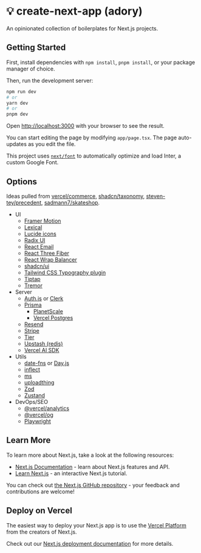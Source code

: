 # 💡 create-next-app (adory)

An opinionated collection of boilerplates for Next.js projects.

## Getting Started

First, install dependencies with `npm install`, `pnpm install`, or your package manager of choice.

Then, run the development server:

```bash
npm run dev
# or
yarn dev
# or
pnpm dev
```

Open [http://localhost:3000](http://localhost:3000) with your browser to see the result.

You can start editing the page by modifying `app/page.tsx`. The page auto-updates as you edit the file.

This project uses [`next/font`](https://nextjs.org/docs/basic-features/font-optimization) to automatically optimize and load Inter, a custom Google Font.

## Options

Ideas pulled from
[vercel/commerce](https://github.com/vercel/commerce),
[shadcn/taxonomy](https://github.com/shadcn/taxonomy),
[steven-tey/precedent](https://github.com/steven-tey/precedent),
[sadmann7/skateshop](https://github.com/sadmann7/skateshop).

- UI
  - [Framer Motion](https://www.framer.com/motion/)
  - [Lexical](https://lexical.dev/)
  - [Lucide icons](https://lucide.dev/docs/lucide-react)
  - [Radix UI](https://www.radix-ui.com/docs/primitives/overview/getting-started)
  - [React Email](https://react.email)
  - [React Three Fiber](https://docs.pmnd.rs/react-three-fiber/getting-started/introduction)
  - [React Wrap Balancer](https://react-wrap-balancer.vercel.app)
  - [shadcn/ui](https://ui.shadcn.com)
  - [Tailwind CSS Typography plugin](https://tailwindcss.com/docs/typography-plugin)
  - [Tiptap](https://tiptap.dev/)
  - [Tremor](https://www.tremor.so/docs/getting-started/installation)
- Server
  - [Auth.js](https://authjs.dev/getting-started/oauth-tutorial)
  or [Clerk](https://clerk.com/docs/nextjs/get-started-with-nextjs)
  - [Prisma](https://www.prisma.io/docs/getting-started/quickstart)
      - [PlanetScale](https://planetscale.com)
      - [Vercel Postgres](https://vercel.com/storage/postgres)
  - [Resend](https://resend.com)
  - [Stripe](https://vercel.com/guides/getting-started-with-nextjs-typescript-stripe)
  - [Tier](https://www.tier.run/docs/fullstack-framework-tutorials/flat-rate)
  - [Upstash (redis)](https://docs.upstash.com/redis)
  - [Vercel AI SDK](https://sdk.vercel.ai/docs/getting-started)
- Utils
  - [date-fns](https://date-fns.org/v2.30.0/docs/Getting-Started#installation)
  or [Day.js](https://day.js.org/docs/en/installation/typescript)
  - [inflect](https://www.npmjs.com/package/i)
  - [ms](https://www.npmjs.com/package/ms)
  - [uploadthing](https://docs.uploadthing.com)
  - [Zod](https://zod.dev)
  - [Zustand](https://docs.pmnd.rs/zustand/getting-started/introduction)
- DevOps/SEO
  - [@vercel/analytics](https://vercel.com/docs/concepts/analytics/quickstart)
  - [@vercel/og](https://vercel.com/docs/concepts/functions/edge-functions/og-image-generation)
  - [Playwright](https://playwright.dev/docs/intro)

## Learn More

To learn more about Next.js, take a look at the following resources:

- [Next.js Documentation](https://nextjs.org/docs) - learn about Next.js features and API.
- [Learn Next.js](https://nextjs.org/learn) - an interactive Next.js tutorial.

You can check out [the Next.js GitHub repository](https://github.com/vercel/next.js/) - your feedback and contributions are welcome!

## Deploy on Vercel

The easiest way to deploy your Next.js app is to use the [Vercel Platform](https://vercel.com/new?utm_medium=default-template&filter=next.js&utm_source=create-next-app&utm_campaign=create-next-app-readme) from the creators of Next.js.

Check out our [Next.js deployment documentation](https://nextjs.org/docs/deployment) for more details.
